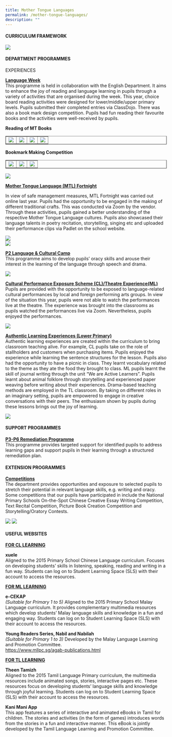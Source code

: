 ```yaml
---
title: Mother Tongue Languages
permalink: /mother-tongue-languages/
description: ""
---
```

<h4>CURRICULUM FRAMEWORK</h4>
<img src="/images/mt1.png">
<h4>DEPARTMENT PROGRAMMES</h4>
<p>EXPERIENCES</p>
<p><strong><u>Language Week</u><br /></strong>This programme is held in collaboration with the English Department. It aims to enhance the joy of reading and language learning in pupils through a variety of activities that are organised during the week. This year, choice board reading activities were designed for lower/middle/upper primary levels. Pupils submitted their completed entries via ClassDojo. There was also a book mark design competition. Pupils had fun reading their favourite books and the activities were well-received by pupils.</p>
<p><strong>Reading of MT Books</strong></p>
<table style="border-collapse: collapse; width: 100%;" border="1">
<tbody>
<tr>
<td style="width: 25%;"><img src="/images/tm1.png"></td>
<td style="width: 25%;"><img src="/images/tm2.png"></td>
<td style="width: 25%;"><img src="/images/tm3.png"></td>
<td style="width: 25%;"><img src="/images/tm4.png"></td>
</tr>
</tbody>
</table>
<p><strong>Bookmark Making Competition</strong></p>
<table style="border-collapse: collapse; width: 100%;" border="1">
<tbody>
<tr>
<td style="width: 33.3333%;"><img src="/images/tm5.png"></td>
<td style="width: 33.3333%;"><img src="/images/tm6.png"></td>
<td style="width: 33.3333%;"><img src="/images/tm7.png"></td>
</tr>
</tbody>
</table>
<img src="/images/tm8.png">
<p><strong><u>Mother Tongue Language (MTL) Fortnight</u></strong></p>
<p>In view of safe management measures, MTL Fortnight was carried out online last year. Pupils had the opportunity to be engaged in the making of different traditional crafts. This was conducted via Zoom by the vendor. Through these activities, pupils gained a better understanding of the respective Mother Tongue Language cultures. Pupils also showcased their language talents in poetry recitation, storytelling, singing etc and uploaded their performance clips via Padlet on the school website.</p>
<img src="/images/tm9.png"><br>
<img src="/images/tm10.png">
<p><strong><u>P2 Language & Cultural Camp</u></strong><br>This programme aims to develop pupils’ oracy skills and arouse their interest in the learning of the language through speech and drama. </p>
<img src="/images/tm11.png">
<p><strong><u>Cultural Performance Exposure Scheme (CL)/Theatre Experience(ML)</u></strong><br>Pupils are provided with the opportunity to be exposed to language-related cultural performances by local and foreign performing arts groups. In view of the situation this year, pupils were not able to watch the performances live at the theatre. The experience was brought into the classrooms as pupils watched the performances live via Zoom. Nevertheless, pupils enjoyed the performances.</p>
<img src="/images/tm12.jpg">
<p><strong><u>Authentic Learning Experiences (Lower Primary)</u></strong><br>Authentic learning experiences are created within the curriculum to bring classroom teaching alive. For example, CL pupils take on the role of stallholders and customers when purchasing items. Pupils enjoyed the experience while learning the sentence structures for the lesson. Pupils also had the opportunity to have a picnic in class. They learnt vocabulary related to the theme as they ate the food they brought to class. ML pupils learnt the skill of journal writing through the unit “We are Active Learners”. Pupils learnt about animal folklore through storytelling and experienced paper weaving before writing about their experiences. Drama-based teaching methods are employed in the TL classroom. By taking on different roles in an imaginary setting, pupils are empowered to engage in creative conversations with their peers. The enthusiasm shown by pupils during these lessons brings out the joy of learning.</p>
<img src="/images/tm13.png">
<h4>SUPPORT PROGRAMMES</h4>
<p><strong><u>P3-P6 Remediation Programme</u></strong><br />This programme provides targeted support for identified pupils to address learning gaps and support pupils in their learning through a structured remediation plan.</p>
<h4>EXTENSION PROGRAMMES</h4>
<p><strong><u>Competitions<br /></u></strong>The department provides opportunities and exposure to selected pupils to stretch their potential in relevant language skills, e.g. writing and oracy. Some competitions that our pupils have participated in include the National Primary Schools On-the-Spot Chinese Creative Essay Writing Competition, Text Recital Competition, Picture Book Creation Competition and Storytelling/Oratory Contests.</p>
<img src="/images/tm14.png">
<img src="/images/tm15.png">
<h4><strong>USEFUL WEBSITES</strong></h4>
<p><u><strong>FOR CL LEARNING</strong></u></p>
<p><strong>xuele<br /></strong>Aligned to the 2015 Primary School Chinese Language curriculum. Focuses on developing students&rsquo; skills in listening, speaking, reading and writing in a fun way. Students can log on to Student Learning Space (SLS) with their account to access the resources.</p>
<p><u><strong>FOR ML LEARNING</strong></u></p>
<p><strong>e-CEKAP<br /></strong><em>(Suitable for Primary 1 to 5)&nbsp;</em>Aligned to the 2015 Primary School Malay Language curriculum. It provides complementary multimedia resources which develop students&rsquo; Malay language skills and knowledge in a fun and engaging way. Students can log on to Student Learning Space (SLS) with their account to access the resources.</p>
<p><strong>Young Readers Series, Nabil and Nabilah<br /></strong><em>(Suitable for Primary 1 to 3)&nbsp;</em>Developed by the Malay Language Learning and Promotion Committee.<br /><a href="https://www.mllpc.sg/agab-publications.html">https://www.mllpc.sg/agab-publications.html</a></p>
<p><u><strong>FOR TL LEARNING</strong></u></p>
<p><strong>Theen Tamizh<br /></strong>Aligned to the 2015 Tamil Language Primary curriculum, the multimedia resources include animated songs, stories, interactive pages etc. These resources focus on developing students&rsquo; language skills and knowledge through joyful learning. Students can log on to Student Learning Space (SLS) with their account to access the resources.</p>
<p><strong>Kani Mani App<br /></strong>This app features a series of interactive and animated eBooks in Tamil for children. The stories and activities (in the form of games) introduces words from the stories in a fun and interactive manner. This eBook is jointly developed by the Tamil Language Learning and Promotion Committee.</p>